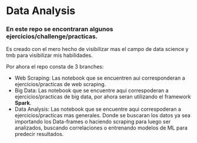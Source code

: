# Data Analysis

### En este repo se encontraran algunos ejercicios/challenge/practicas.

Es creado con el mero hecho de visibilizar mas el campo de data science y tmb para visibilizar mis habilidades.


Por ahora el repo consta de 3 branches: 
  * Web Scraping: Las notebook que se encuentren aui corresponderan a ejercicios/practicas de web scraping.
  * Big Data: Las notebook que se encuentre aqui correspoderan a ejercicios/practicas de big data, por ahora seran utilizando el framework **Spark**.
  * Data Analysis: Las notebook que se encuentre aqui correspoderan a ejercicios/practicas mas generales. Donde se buscaran los datos ya sea importando los Data-frames o haciendo scraping para luego
ser analizados, buscando correlaciones o entrenando modelos de ML para predecir resultados.
  

